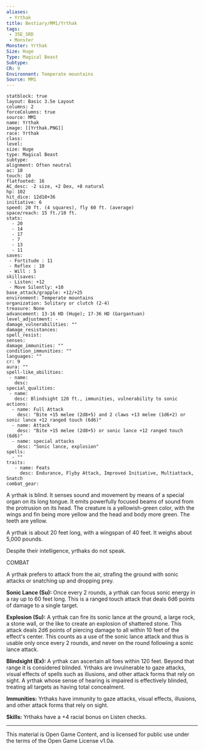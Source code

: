```yaml
---
aliases:
 - Yrthak
title: Bestiary/MM1/Yrthak
tags: 
 - 35E_SRD
 - Monster
Monster: Yrthak
Size: Huge
Type: Magical Beast
Subtype: 
CR: 9
Environnent: Temperate mountains
Source: MM1
---
```


```statblock
statblock: true
layout: Basic 3.5e Layout
columns: 2
forceColumns: true
source: MM1 
name: Yrthak
image: [[Yrthak.PNG]]
race: Yrthak
class: 
level: 
size: Huge
type: Magical Beast
subtype: 
alignment: Often neutral
ac: 18
touch: 10
flatfooted: 16
AC_desc: -2 size, +2 Dex, +8 natural
hp: 102
hit_dice: 12d10+36
initiative: 6
speed: 20 ft. (4 squares), fly 60 ft. (average)
space/reach: 15 ft./10 ft.
stats:
  - 20
  - 14
  - 17
  - 7
  - 13
  - 11
saves:
 - Fortitude : 11
 - Reflex : 10
 - Will : 5
skillsaves:
 - Listen: +12
 - Move Silently: +10
base_attack/grapple: +12/+25
environment: Temperate mountains
organization: Solitary or clutch (2-4)
treasure: None
advancement: 13-16 HD (Huge); 17-36 HD (Gargantuan)
level_adjustment: -
damage_vulnerabilities: ""
damage_resistances: 
spell_resist: 
senses: 
damage_immunities: ""
condition_immunities: ""
languages: ""
cr: 9
aura: ""
spell-like_abilities:
 - name: 
   desc: 
special_qualities:
 - name:
   desc: Blindsight 120 ft., immunities, vulnerability to sonic
actions:
  - name: Full Attack
    desc: "Bite +15 melee (2d8+5) and 2 claws +13 melee (1d6+2) or sonic lance +12 ranged touch (6d6)"
  - name: Attack
    desc: "Bite +15 melee (2d8+5) or sonic lance +12 ranged touch (6d6)"
  - name: special attacks
    desc: "Sonic lance, explosion"
spells:
  - ""
traits:
   - name: Feats
     desc: Endurance, Flyby Attack, Improved Initiative, Multiattack, Snatch
combat_gear:  
```


A yrthak is blind. It senses sound and movement by means of a special organ on its long tongue. It emits powerfully focused beams of sound from the protrusion on its head. The creature is a yellowish-green color, with the wings and fin being more yellow and the head and body more green. The teeth are yellow.

A yrthak is about 20 feet long, with a wingspan of 40 feet. It weighs about 5,000 pounds.

Despite their intelligence, yrthaks do not speak.

COMBAT

A yrthak prefers to attack from the air, strafing the ground with sonic attacks or snatching up and dropping prey.


**Sonic Lance (Su):** Once every 2 rounds, a yrthak can focus sonic energy in a ray up to 60 feet long. This is a ranged touch attack that deals 6d6 points of damage to a single target.


**Explosion (Su):** A yrthak can fire its sonic lance at the ground, a large rock, a stone wall, or the like to create an explosion of shattered stone. This attack deals 2d6 points of piercing damage to all within 10 feet of the effect's center. This counts as a use of the sonic lance attack and thus is usable only once every 2 rounds, and never on the round following a sonic lance attack.


**Blindsight (Ex):** A yrthak can ascertain all foes within 120 feet. Beyond that range it is considered blinded. Yrthaks are invulnerable to gaze attacks, visual effects of spells such as illusions, and other attack forms that rely on sight. A yrthak whose sense of hearing is impaired is effectively blinded, treating all targets as having total concealment.


**Immunities:** Yrthaks have immunity to gaze attacks, visual effects, illusions, and other attack forms that rely on sight.


**Skills:** Yrthaks have a +4 racial bonus on Listen checks.

---

This material is Open Game Content, and is licensed for public use under the terms of the Open Game License v1.0a.
